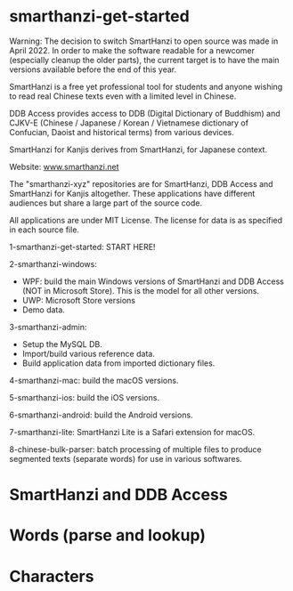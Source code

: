 # smarthanzi-get-started

Warning: The decision to switch SmartHanzi to open source was made in April 2022. In order to make the software readable for a newcomer (especially cleanup the older parts), the current target is to have the main versions available before the end of this year.

SmartHanzi is a free yet professional tool for students and anyone wishing to read real Chinese texts even with a limited level in Chinese.

DDB Access provides access to DDB (Digital Dictionary of Buddhism) and CJKV-E (Chinese / Japanese / Korean / Vietnamese dictionary of Confucian, Daoist and historical terms) from various devices.

SmartHanzi for Kanjis derives from SmartHanzi, for Japanese context.

Website: www.smarthanzi.net

The "smarthanzi-xyz" repositories are for SmartHanzi, DDB Access and SmartHanzi for Kanjis altogether. These applications have different audiences but share a large part of the source code.

All applications are under MIT License. The license for data is as specified in each source file.

1-smarthanzi-get-started: START HERE!

2-smarthanzi-windows:
- WPF: build the main Windows versions of SmartHanzi and DDB Access (NOT in Microsoft Store). This is the model for all other versions.
- UWP: Microsoft Store versions
- Demo data.

3-smarthanzi-admin:
- Setup the MySQL DB.
- Import/build various reference data.
- Build application data from imported dictionary files.

4-smarthanzi-mac: build the macOS versions.

5-smarthanzi-ios: build the iOS versions.

6-smarthanzi-android: build the Android versions.

7-smarthanzi-lite: SmartHanzi Lite is a Safari extension for macOS.

8-chinese-bulk-parser: batch processing of multiple files to produce segmented texts (separate words) for use in various softwares.

# SmartHanzi and DDB Access

# Words (parse and lookup)

# Characters
